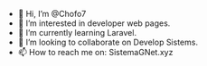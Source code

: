- 👋 Hi, I’m @Chofo7
- 👀 I’m interested in developer web pages.
- 🌱 I’m currently learning Laravel.
- 💞️ I’m looking to collaborate on Develop Sistems.
- 📫 How to reach me on: SistemaGNet.xyz

<!---
Chofo7/Chofo7 is a ✨ special ✨ repository because its `README.md` (this file) appears on your GitHub profile.
You can click the Preview link to take a look at your changes.
--->
